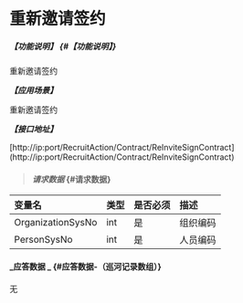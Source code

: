 # 重新邀请签约

##### _【功能说明】_ {#【功能说明】}

重新邀请签约

_**【应用场景】**_

重新邀请签约

_**【接口地址】**_

[http://ip:port/RecruitAction/Contract/ReInviteSignContract]
(http://ip:port/RecruitAction/Contract/ReInviteSignContract)

> #### _请求数据_ {#请求数据}

| 变量名 | 类型 | 是否必须 | 描述 |
| :--- | :--- | :--- | :--- |
| OrganizationSysNo| int| 是 | 组织编码 |
| PersonSysNo|int| 是 | 人员编码 |


#### _应答数据 _ {#应答数据-（巡河记录数组）}
无
